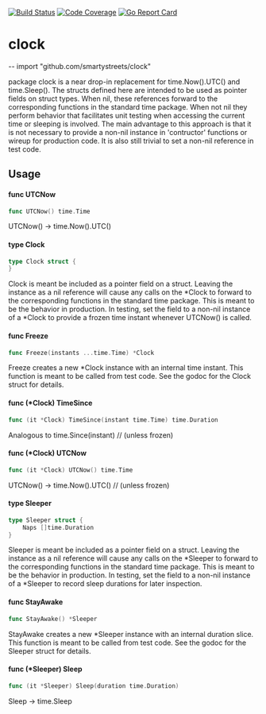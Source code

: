 [![Build Status](https://travis-ci.org/smartystreets/clock.svg?branch=master)](https://travis-ci.org/smartystreets/clock)
[![Code Coverage](https://codecov.io/gh/smartystreets/clock/branch/master/graph/badge.svg)](https://codecov.io/gh/smartystreets/clock)
[![Go Report Card](https://goreportcard.com/badge/github.com/smartystreets/clock)](https://goreportcard.com/report/github.com/smartystreets/clock)

# clock
--
    import "github.com/smartystreets/clock"

package clock is a near drop-in replacement for time.Now().UTC() and
time.Sleep(). The structs defined here are intended to be used as pointer fields
on struct types. When nil, these references forward to the corresponding
functions in the standard time package. When not nil they perform behavior that
facilitates unit testing when accessing the current time or sleeping is
involved. The main advantage to this approach is that it is not necessary to
provide a non-nil instance in 'contructor' functions or wireup for production
code. It is also still trivial to set a non-nil reference in test code.

## Usage

#### func  UTCNow

```go
func UTCNow() time.Time
```
UTCNow() -> time.Now().UTC()

#### type Clock

```go
type Clock struct {
}
```

Clock is meant be included as a pointer field on a struct. Leaving the instance
as a nil reference will cause any calls on the *Clock to forward to the
corresponding functions in the standard time package. This is meant to be the
behavior in production. In testing, set the field to a non-nil instance of a
*Clock to provide a frozen time instant whenever UTCNow() is called.

#### func  Freeze

```go
func Freeze(instants ...time.Time) *Clock
```
Freeze creates a new *Clock instance with an internal time instant. This
function is meant to be called from test code. See the godoc for the Clock
struct for details.

#### func (*Clock) TimeSince

```go
func (it *Clock) TimeSince(instant time.Time) time.Duration
```
Analogous to time.Since(instant) // (unless frozen)

#### func (*Clock) UTCNow

```go
func (it *Clock) UTCNow() time.Time
```
UTCNow() -> time.Now().UTC() // (unless frozen)

#### type Sleeper

```go
type Sleeper struct {
	Naps []time.Duration
}
```

Sleeper is meant be included as a pointer field on a struct. Leaving the
instance as a nil reference will cause any calls on the *Sleeper to forward to
the corresponding functions in the standard time package. This is meant to be
the behavior in production. In testing, set the field to a non-nil instance of a
*Sleeper to record sleep durations for later inspection.

#### func  StayAwake

```go
func StayAwake() *Sleeper
```
StayAwake creates a new *Sleeper instance with an internal duration slice. This
function is meant to be called from test code. See the godoc for the Sleeper
struct for details.

#### func (*Sleeper) Sleep

```go
func (it *Sleeper) Sleep(duration time.Duration)
```
Sleep -> time.Sleep
